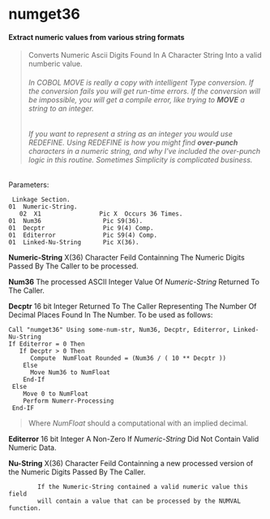 # numget36
#### Extract numeric values from various string formats

> Converts Numeric Ascii Digits Found In A Character String Into a valid numberic value.
> ###### In COBOL _MOVE_ is really a copy with intelligent _Type_ conversion. If the conversion fails you will get run-time errors. If the conversion will be impossible, you will get a compile error, like trying to **MOVE** a string to an integer. 
> ###### If you want to represent a string as an integer you would use _REDEFINE_. Using _REDEFINE_ is how you might find **over-punch** characters in a numeric string, and why I've included the over-punch logic in this routine. Sometimes _Simplicity_ is complicated business.

  Parameters:
  ~~~cobol
   Linkage Section.
 01  Numeric-String.
     02  X1                Pic X  Occurs 36 Times.
 01  Num36                 Pic S9(36).
 01  Decptr                Pic 9(4) Comp.
 01  Editerror             Pic S9(4) Comp.
 01  Linked-Nu-String      Pic X(36).
 ~~~
 
  **Numeric-String**   X(36) Character Feild Containning The Numeric Digits Passed By The Caller to be processed.

  **Num36**     The processed ASCII Integer Value Of _Numeric-String_ Returned To The Caller.

  **Decptr**    16 bit Integer Returned To The Caller Representing The Number Of Decimal Places Found In The Number. 
  To be used as follows:
  ~~~ cobol
  Call "numget36" Using some-num-str, Num36, Decptr, Editerror, Linked-Nu-String
  If Editerror = 0 Then
     If Decptr > 0 Then
        Compute  NumFloat Rounded = (Num36 / ( 10 ** Decptr ))
      Else
        Move Num36 to NumFloat
      End-If
   Else
      Move 0 to NumFloat
      Perform Numerr-Processing
   End-IF
  ~~~
  
  > Where _NumFloat_ should a computational with an implied decimal.

  **Editerror** 16 bit Integer A Non-Zero If _Numeric-String_ Did Not Contain Valid Numeric Data.

  **Nu-String** X(36) Character Feild Containning a new processed version of the Numeric Digits Passed By The Caller.
  
            If the Numeric-String contained a valid numeric value this field
            will contain a value that can be processed by the NUMVAL function.
